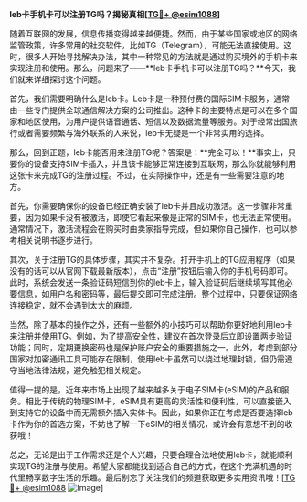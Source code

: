 **leb卡手机卡可以注册TG吗？揭秘真相[[TG💪+ @esim1088](https://t.me/s/esim1088)]**

随着互联网的发展，信息传播变得越来越便捷。然而，由于某些国家或地区的网络监管政策，许多常用的社交软件，比如TG（Telegram），可能无法直接使用。这时，很多人开始寻找解决办法，其中一种常见的方法就是通过购买境外的手机卡来实现注册和使用。那么，问题来了——**leb卡手机卡可以注册TG吗？**今天，我们就来详细探讨这个问题。

首先，我们需要明确什么是leb卡。Leb卡是一种预付费的国际SIM卡服务，通常由一些专门提供全球通信解决方案的公司推出。这种卡的主要特点是可以在多个国家和地区使用，为用户提供语音通话、短信以及数据流量等服务。对于经常出国旅行或者需要频繁与海外联系的人来说，leb卡无疑是一个非常实用的选择。

那么，回到正题，leb卡能否用来注册TG呢？答案是：**完全可以！**事实上，只要你的设备支持SIM卡插入，并且该卡能够正常连接到互联网，那么你就能够利用这张卡来完成TG的注册过程。不过，在实际操作中，还是有一些需要注意的地方。

首先，你需要确保你的设备已经正确安装了leb卡并且成功激活。这一步骤非常重要，因为如果卡没有被激活，即使它看起来像是正常的SIM卡，也无法正常使用。通常情况下，激活流程会在购买时由卖家指导完成，但如果你自己操作，也可以参考相关说明书逐步进行。

其次，关于注册TG的具体步骤，其实并不复杂。打开手机上的TG应用程序（如果没有的话可以从官网下载最新版本），点击“注册”按钮后输入你的手机号码即可。此时，系统会发送一条验证码短信到你的leb卡上，输入验证码后继续填写其他必要信息，如用户名和密码等，最后提交即可完成注册。整个过程中，只要保证网络连接稳定，就不会遇到太大的麻烦。

当然，除了基本的操作之外，还有一些额外的小技巧可以帮助你更好地利用leb卡来注册并使用TG。例如，为了提高安全性，建议在首次登录后立即设置两步验证功能；同时，定期更换密码也是保护账户安全的重要措施之一。此外，考虑到部分国家对加密通讯工具可能存在限制，使用leb卡虽然可以绕过地理封锁，但仍需遵守当地法律法规，避免触犯相关规定。

值得一提的是，近年来市场上出现了越来越多关于电子SIM卡(eSIM)的产品和服务。相比于传统的物理SIM卡，eSIM具有更高的灵活性和便利性，可以直接嵌入到支持它的设备中而无需额外插入实体卡。因此，如果你正在考虑是否要选择leb卡作为你的首选方案，不妨也了解一下eSIM的相关情况，或许会有意想不到的收获哦！

总之，无论是出于工作需求还是个人兴趣，只要合理合法地使用leb卡，就能顺利实现TG的注册与使用。希望大家都能找到适合自己的方式，在这个充满机遇的时代里畅享数字生活的乐趣。最后别忘了关注我们的频道获取更多实用资讯哦！[[TG💪+ @esim1088](https://t.me/s/esim1088) ![Image](https://i.postimg.cc/4NQfJmqS/Snipaste-2025-05-13-00-14-12.png)]